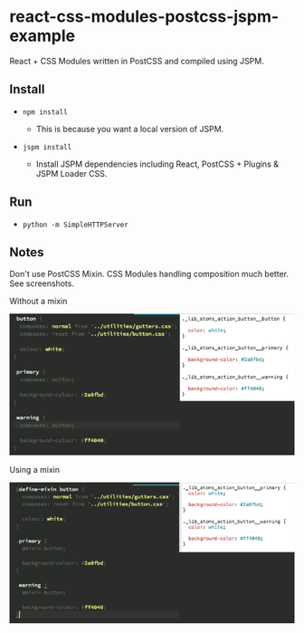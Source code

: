 # react-css-modules-postcss-jspm-example
React + CSS Modules written in PostCSS and compiled using JSPM.

## Install
- `npm install`
  - This is because you want a local version of JSPM.

- `jspm install`
  - Install JSPM dependencies including React, PostCSS + Plugins & JSPM Loader CSS.

## Run
- `python -m SimpleHTTPServer`

## Notes
Don't use PostCSS Mixin. CSS Modules handling composition much better. See screenshots.

Without a mixin

![alt tag](https://raw.githubusercontent.com/adjohnston/react-css-modules-postcss-jspm-example/master/img/without-mixin.gif)

Using a mixin

![alt tag](https://raw.githubusercontent.com/adjohnston/react-css-modules-postcss-jspm-example/master/img/with-mixin.gif)
